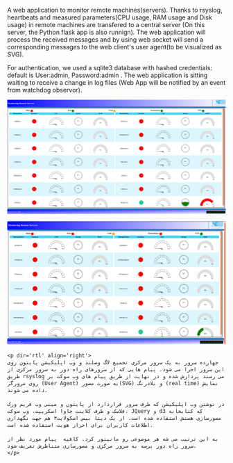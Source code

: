 <p>A web application to monitor remote machines(servers). 
Thanks to rsyslog, heartbeats and measured parameters(CPU usage, RAM usage and Disk usage) in remote machines are transfered to a central server (On this server, the Python flask app is also runnign). The web application will process the received messages and by using web socket will send a corresponding messages to the web client's user agent(to be visualized as SVG).

For authentication, we used a sqlite3 database with hashed credentials: default is User:admin, Password:admin .
The web application is sitting waiting to receive a change in log files (Web App will be notified by an event from watchdog observor).</p>

![Screen Shot](https://raw.githubusercontent.com/vsaljooghi/Monitor-Remote-Machines-Web-App/master/demo/Dashboard2.png)

![Screen Shot](https://raw.githubusercontent.com/vsaljooghi/Monitor-Remote-Machines-Web-App/master/demo/Dashboard.png)


```text
<p dir='rtl' align='right'>
چهارده سرور به یک سرور مرکزی تجمیع لاگ وصلند و وب اپلیکیشن پایتون روی این سرور اجرا می شود. پیام هایی که از سرورهای راه دور به سرور مرکزی از طریق rsyslog می رسند پردازش شده و در نهایت از طریق پیام های وب سوکت بر روی مرورگر (User Agent) به صورت مصور(SVG) و بلادرنگ (real time) نمایش داده می شوند. 

در نوشتن وب اپلیکیشن که طرف سرور قراردارد از پایتون و مینی وب فریم ورک فلاسک و طرف کلاینت جاوا اسکریپت، وب سوکت، JQuery و d3 که کتابخانه مصورسازی هستش استفاده شده است. از یک دیتا بیس اسکولایت۳ هم جهت نگهداری اطلاعات کاربران برای احراز هویت استفاده شده است.

به این ترتیب می شه هر موضوعی رو مانیتور کرد. کافیه  پیام مورد نظر از سرور راه دور برسه به سرور مرکزی و مصورسازی متناظرش تعریف شود.
</p>
```
